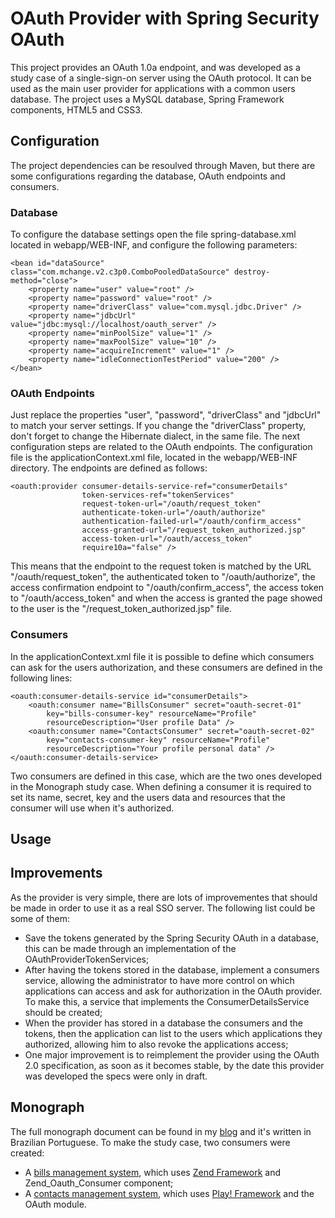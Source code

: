 # OAuth Provider with Spring Security OAuth
This project provides an OAuth 1.0a endpoint, and was developed as a study case of a single-sign-on server using the OAuth protocol. It can be used as the main user provider for applications with a common users database. The project uses a MySQL database, Spring Framework components, HTML5 and CSS3.

## Configuration
The project dependencies can be resoulved through Maven, but there are some configurations regarding the database, OAuth endpoints and consumers.

### Database
To configure the database settings open the file spring-database.xml located in webapp/WEB-INF, and configure the following parameters:

	<bean id="dataSource" class="com.mchange.v2.c3p0.ComboPooledDataSource" destroy-method="close">
		<property name="user" value="root" />
		<property name="password" value="root" />
		<property name="driverClass" value="com.mysql.jdbc.Driver" />
		<property name="jdbcUrl" value="jdbc:mysql://localhost/oauth_server" />
		<property name="minPoolSize" value="1" />
		<property name="maxPoolSize" value="10" />
		<property name="acquireIncrement" value="1" />
		<property name="idleConnectionTestPeriod" value="200" />
	</bean>

### OAuth Endpoints
Just replace the properties "user", "password", "driverClass" and "jdbcUrl" to match your server settings. If you change the "driverClass" property, don't forget to change the Hibernate dialect, in the same file. The next configuration steps are related to the OAuth endpoints. The configuration file is the applicationContext.xml file, located in the webapp/WEB-INF directory. The endpoints are defined as follows:

	<oauth:provider consumer-details-service-ref="consumerDetails" 
					token-services-ref="tokenServices" 
					request-token-url="/oauth/request_token"
					authenticate-token-url="/oauth/authorize" 
					authentication-failed-url="/oauth/confirm_access" 
					access-granted-url="/request_token_authorized.jsp" 
					access-token-url="/oauth/access_token"
					require10a="false" />

This means that the endpoint to the request token is matched by the URL "/oauth/request_token", the authenticated token to "/oauth/authorize", the access confirmation endpoint to "/oauth/confirm_access", the access token to "/oauth/access_token" and when the access is granted the page showed to the user is the "/request_token_authorized.jsp" file. 

### Consumers
In the applicationContext.xml file it is possible to define which consumers can ask for the users authorization, and these consumers are defined in the following lines:

	<oauth:consumer-details-service id="consumerDetails">
		<oauth:consumer name="BillsConsumer" secret="oauth-secret-01" 
			key="bills-consumer-key" resourceName="Profile" 
			resourceDescription="User profile Data" />
		<oauth:consumer name="ContactsConsumer" secret="oauth-secret-02" 
			key="contacts-consumer-key" resourceName="Profile" 
			resourceDescription="Your profile personal data" />
	</oauth:consumer-details-service>

Two consumers are defined in this case, which are the two ones developed in the Monograph study case. When defining a consumer it is required to set its name, secret, key and the users data and resources that the consumer will use when it's authorized.


## Usage

## Improvements
As the provider is very simple, there are lots of improvementes that should be made in order to use it as a real SSO server. The following list could be some of them:

* Save the tokens generated by the Spring Security OAuth in a database, this can be made through an implementation of the OAuthProviderTokenServices;
* After having the tokens stored in the database, implement a consumers service, allowing the administrator to have more control on which applications can access and ask for authorization in the OAuth provider. To make this, a service that implements the ConsumerDetailsService should be created;
* When the provider has stored in a database the consumers and the tokens, then the application can list to the users which applications they authorized, allowing him to also revoke the applications access;
* One major improvement is to reimplement the provider using the OAuth 2.0 specification, as soon as it becomes stable, by the date this provider was developed the specs were only in draft.

## Monograph
The full monograph document can be found in my [blog](http://fernandomantoan.com/monografia-2/estudo-de-caso-de-uma-estrutura-de-autenticacao-unica-utilizando-o-protocolo-oauth/) and it's written in Brazilian Portuguese. To make the study case, two consumers were created:

* A [bills management system](https://github.com/fernandomantoan/oauth-consumer-sample-zf), which uses [Zend Framework](http://framework.zend.com) and Zend_Oauth_Consumer component;
* A [contacts management system](https://github.com/fernandomantoan/oauth-consumer-sample-play), which uses [Play! Framework](http://www.playframework.org) and the OAuth module.
